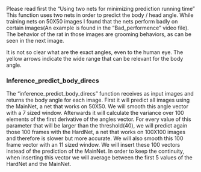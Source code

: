 Please read first the “Using two nets for minimizing prediction running time”
This function uses two nets in order to predict the body / head angle. 
While training nets on 50X50 images I found that the nets perform badly on certain images(An example is found in the “Bad_performence” video file).
The behavior of the rat in those images are grooming behaviors, as can be seen in the next image. 


It is not so clear what are the exact angles, even to the human eye. The yellow arrows indicate the wide range that can be relevant for the body angle.

### Inference_predict_body_direcs
The “inference_predict_body_direcs” function receives as input images and returns the body angle for each image.
First it will predict all images using the MainNet, a net that works on 50X50.
We will smooth this angle vector with a 7 sized window. Afterwards it will calculate the variance over 100 elements of the first
derivative of the angles vector. For every value of this parameter that will be larger than the threshold(40), we will predict again those
100 frames with the HardNet, a net that works on 100X100 images and therefore is slower but more accurate. We will also smooth this 100 
frame vector with an 11 sized window. We will insert these 100 vectors instead of the prediction of the MainNet. In order to keep the 
continuity, when inserting this vector we will average between the first 5 values of the HardNet and the MainNet.
